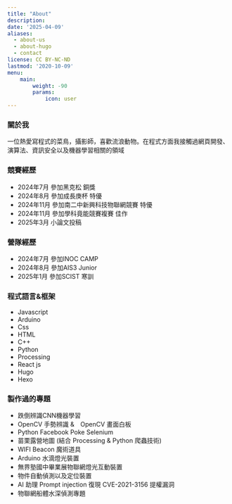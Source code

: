 ```yaml
---
title: "About"
description: 
date: '2025-04-09'
aliases:
  - about-us
  - about-hugo
  - contact
license: CC BY-NC-ND
lastmod: '2020-10-09'
menu:
    main: 
        weight: -90
        params:
            icon: user
---
```

### 關於我
一位熱愛寫程式的菜鳥，攝影師，喜歡流浪動物。在程式方面我接觸過網頁開發、演算法、資訊安全以及機器學習相關的領域


### 競賽經歷

- 2024年7月  參加黑克松 銅獎
- 2024年8月  參加成長庚杯 特優
- 2024年11月 參加南二中新興科技物聯網競賽 特優
- 2024年11月 參加學科竟能競賽複賽 佳作
- 2025年3月  小論文投稿

### 營隊經歷

- 2024年7月 參加INOC CAMP
- 2024年8月 參加AIS3 Junior
- 2025年1月 參加SCIST 寒訓


### 程式語言&框架
- Javascript
- Arduino
- Css
- HTML
- C++
- Python 
- Processing
- React js
- Hugo
- Hexo


### 製作過的專題
- 跌倒辨識CNN機器學習
- OpenCV 手勢辨識 &　OpenCV 畫面白板
- Python Facebook Poke Selenium
- 苗栗露營地圖 (結合 Processing & Python 爬蟲技術)
- WIFI Beacon 魔術道具 
- Arduino 水滴燈光裝置
- 無界塾國中畢業展物聯網燈光互動裝置
- 物件自動偵測以及定位裝置
- AI 助理 Prompt injection ​復現 CVE-2021-3156 提權漏洞​
- 物聯網船體水深偵測專題